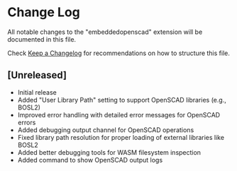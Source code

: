 # Change Log

All notable changes to the "embeddedopenscad" extension will be documented in this file.

Check [Keep a Changelog](http://keepachangelog.com/) for recommendations on how to structure this file.

## [Unreleased]

- Initial release
- Added "User Library Path" setting to support OpenSCAD libraries (e.g., BOSL2)
- Improved error handling with detailed error messages for OpenSCAD errors
- Added debugging output channel for OpenSCAD operations
- Fixed library path resolution for proper loading of external libraries like BOSL2
- Added better debugging tools for WASM filesystem inspection
- Added command to show OpenSCAD output logs